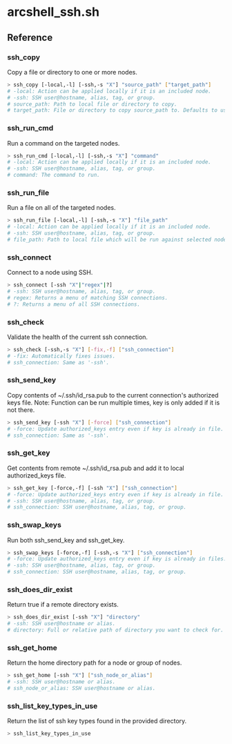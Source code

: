 # arcshell_ssh.sh

## Reference


### ssh_copy
Copy a file or directory to one or more nodes.
```bash
> ssh_copy [-local,-l] [-ssh,-s "X"] "source_path" ["target_path"]
# -local: Action can be applied locally if it is an included node.
# -ssh: SSH user@hostname, alias, tag, or group.
# source_path: Path to local file or directory to copy.
# target_path: File or directory to copy source_path to. Defaults to user's home.
```

### ssh_run_cmd
Run a command on the targeted nodes.
```bash
> ssh_run_cmd [-local,-l] [-ssh,-s "X"] "command"
# -local: Action can be applied locally if it is an included node.
# -ssh: SSH user@hostname, alias, tag, or group.
# command: The command to run.
```

### ssh_run_file
Run a file on all of the targeted nodes.
```bash
> ssh_run_file [-local,-l] [-ssh,-s "X"] "file_path"
# -local: Action can be applied locally if it is an included node.
# -ssh: SSH user@hostname, alias, tag, or group.
# file_path: Path to local file which will be run against selected nodes.
```

### ssh_connect
Connect to a node using SSH.
```bash
> ssh_connect [-ssh "X"|"regex"|?]
# -ssh: SSH user@hostname, alias, tag, or group.
# regex: Returns a menu of matching SSH connections.
# ?: Returns a menu of all SSH connections.
```

### ssh_check
Validate the health of the current ssh connection.
```bash
> ssh_check [-ssh,-s "X"] [-fix,-f] ["ssh_connection"]
# -fix: Automatically fixes issues.
# ssh_connection: Same as '-ssh'.
```

### ssh_send_key
Copy contents of ~/.ssh/id_rsa.pub to the current connection's authorized keys file.
Note: Function can be run multiple times, key is only added if it is not there.
```bash
> ssh_send_key [-ssh "X"] [-force] ["ssh_connection"]
# -force: Update authorized_keys entry even if key is already in file.
# ssh_connection: Same as '-ssh'.
```

### ssh_get_key
Get contents from remote ~/.ssh/id_rsa.pub and add it to local authorized_keys file.
```bash
> ssh_get_key [-force,-f] [-ssh "X"] ["ssh_connection"]
# -force: Update authorized_keys entry even if key is already in file.
# -ssh: SSH user@hostname, alias, tag, or group.
# ssh_connection: SSH user@hostname, alias, tag, or group.
```

### ssh_swap_keys
Run both ssh_send_key and ssh_get_key.
```bash
> ssh_swap_keys [-force,-f] [-ssh,-s "X"] ["ssh_connection"]
# -force: Update authorized_keys entry even if key is already in files.
# -ssh: SSH user@hostname, alias, tag, or group.
# ssh_connection: SSH user@hostname, alias, tag, or group.
```

### ssh_does_dir_exist
Return true if a remote directory exists.
```bash
> ssh_does_dir_exist [-ssh "X"] "directory"
# -ssh: SSH user@hostname or alias.
# directory: Full or relative path of directory you want to check for.
```

### ssh_get_home
Return the home directory path for a node or group of nodes.
```bash
> ssh_get_home [-ssh "X"] ["ssh_node_or_alias"]
# -ssh: SSH user@hostname or alias.
# ssh_node_or_alias: SSH user@hostname or alias.
```

### ssh_list_key_types_in_use
Return the list of ssh key types found in the provided directory.
```bash
> ssh_list_key_types_in_use
```

